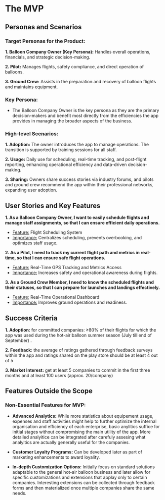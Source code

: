 # The MVP

## Personas and Scenarios

### Target Personas for the Product:

**1. Balloon Company Owner (Key Persona):** Handles overall operations, financials, and strategic decision-making.

**2. Pilot:** Manages flights, safety compliance, and direct operation of balloons.

**3. Ground Crew:** Assists in the preparation and recovery of balloon flights and maintains equipment.

### Key Persona:

- The Balloon Company Owner is the key persona as they are the primary decision-makers and benefit most directly from the efficiencies the app provides in managing the broader aspects of the business.

### High-level Scenarios:

**1. Adoption:** The owner introduces the app to manage operations. The transition is supported by training sessions for all staff.

**2. Usage:** Daily use for scheduling, real-time tracking, and post-flight reporting, enhancing operational efficiency and data-driven decision-making.

**3. Sharing:** Owners share success stories via industry forums, and pilots and ground crew recommend the app within their professional networks, expanding user adoption.

## User Stories and Key Features

**1. As a Balloon Company Owner, I want to easily schedule flights and manage staff assignments, so that I can ensure efficient daily operations.**

- <u>Feature:</u> Flight Scheduling System
- <u>Importance:</u> Centralizes scheduling, prevents overbooking, and optimizes staff usage.

**2. As a Pilot, I need to track my current flight path and metrics in real-time, so that I can ensure safe flight operations.**

- <u>Feature:</u> Real-Time GPS Tracking and Metrics Access
- <u>Importance:</u> Increases safety and operational awareness during flights.

**3. As a Ground Crew Member, I need to know the scheduled flights and their statuses, so that I can prepare for launches and landings effectively.**

- <u>Feature:</u> Real-Time Operational Dashboard
- <u>Importance:</u> Improves ground operations and readiness.

## Success Criteria

**1. Adoption:** for committed companies:  ≥80% of their flights for which the app was used during the hot-air balloon summer season (July till end of September) .

**2. Feedback:** the average of ratings gathered through feedback surveys within the app and ratings shared on the play store should be at least 4 out of 5

**3. Market Interest:** get at least 5 companies to commit in the first three months and at least 100 users (approx. 20/company)


## Features Outside the Scope

### Non-Essential Features for MVP:

- **Advanced Analytics:** While more statistics about equipement usage, expenses and staff activities might help to further optimize the internal organisation and efficiency of each enterprise, basic anylitics suffice for initial stages without compromising the main utility of the app. More detailed analyitice can be integrated after carefuly assesing what analyitics are actually generally useful for the companies.

- **Customer Loyalty Programs:** Can be developed later as part of marketing enhancements to award loyality.

- **In-depth Customization Options:** Initially focus on standard solutions adaptable to the general hot-air balloon business and later allow for specific customizations and extensions that applay only to certain companies. Interesting extensions can be collected through feedback forms and then materialized once multiple companies share the same needs.
